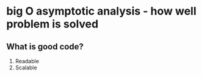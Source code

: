 # big O asymptotic analysis - how well problem is solved

## What is good code?

1. Readable
2. Scalable

